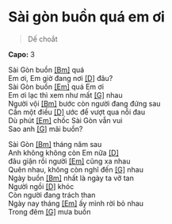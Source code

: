 # Sài gòn buồn quá em ơi
> Dế choắt

**Capo:** 3

Sài Gòn buồn [[Bm]]() quá   
Em ơi, Em giờ đang nơi [[D]]() đâu?   
Sài Gòn buồn [[Em]]() quá Em ơi   
Em ơi lạc thì xem như mất [[G]]() nhau   
Người vội [[Bm]]() bước còn người đang đứng sau   
Cần một điều [[D]]() ước để vượt qua nỗi đau   
Dù phút [[Em]]() chốc Sài Gòn vẫn vui   
Sao anh [[G]]() mãi buồn?   

Sài Gòn [[Bm]]() tháng năm sau   
Anh không không còn Em nữa [[D]]()   
đâu giận rồi người [[Em]]() cũng xa nhau   
Quên nhau, không còn nghĩ đến [[G]]() nhau   
Ngày buồn [[Bm]]() nhất là ngày ta vỡ tan   
Ngườì ngồi [[D]]() khóc   
Còn người đang trách than   
Ngày nay tháng [[Em]]() ấy mình rời bỏ nhau   
Trong đêm [[G]]() mưa buồn   
